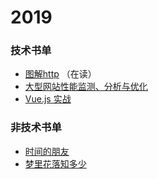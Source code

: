 # 2019
### 技术书单
* [图解http](https://book.douban.com/subject/25863515/) （在读）
* [大型网站性能监测、分析与优化](https://book.douban.com/subject/26832764/)
* [Vue.js 实战](https://book.douban.com/subject/27178802/)
### 非技术书单
* [时间的朋友](https://movie.douban.com/subject/30410424/)
* [梦里花落知多少](https://book.douban.com/subject/2070844/)
